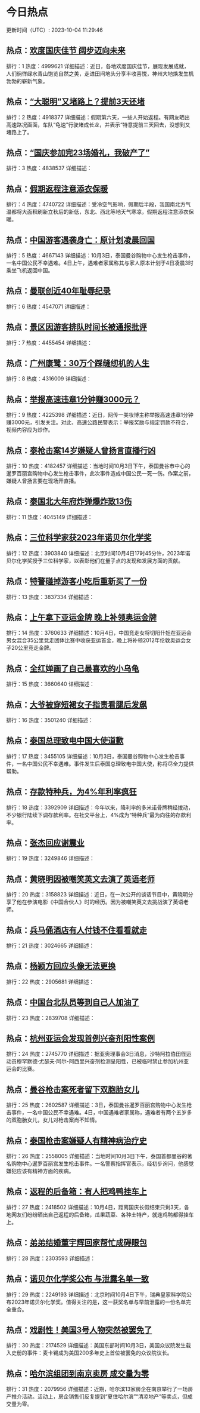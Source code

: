 # 今日热点

更新时间（UTC）: 2023-10-04 11:29:46

## 热点：[欢度国庆佳节 阔步迈向未来](https://cn.bing.com/search?q=欢度国庆佳节阔步迈向未来)
排行：1
热度：4999621
详细描述：近日，各地欢度国庆佳节，展现发展成就，人们徜徉绿水青山饱览自然之美，走进田间地头分享丰收喜悦，神州大地焕发生机勃勃的崭新气象。

## 热点：[“大聪明”又堵路上？提前3天还堵](https://cn.bing.com/search?q=“大聪明”又堵路上？提前3天还堵)
排行：2
热度：4918377
详细描述：假期第六天，一些人开始返程。有网友晒出高速路况画面，车队“龟速”行驶堵成长龙，并表示“特意提前三天回去，没想到又堵路上了。

## 热点：[“国庆参加完23场婚礼，我破产了”](https://cn.bing.com/search?q=“国庆参加完23场婚礼，我破产了”)
排行：3
热度：4838537
详细描述：

## 热点：[假期返程注意添衣保暖](https://cn.bing.com/search?q=假期返程注意添衣保暖)
排行：4
热度：4740722
详细描述：受冷空气影响，假期后半段，我国南北方气温都将大面积刷新立秋后的新低，东北、西北等地天气寒凉，假期返程注意添衣保暖。

## 热点：[中国游客遇袭身亡：原计划凌晨回国](https://cn.bing.com/search?q=中国游客遇袭身亡：原计划凌晨回国)
排行：5
热度：4667143
详细描述：10月3日，泰国曼谷购物中心发生枪击事件，一名中国公民不幸遇难。4日上午，遇难者家属称其与家人原本计划于4日凌晨3时乘坐飞机返回中国。

## 热点：[曼联创近40年耻辱纪录](https://cn.bing.com/search?q=曼联创近40年耻辱纪录)
排行：6
热度：4547071
详细描述：

## 热点：[景区因游客排队时间长被通报批评](https://cn.bing.com/search?q=景区因游客排队时间长被通报批评)
排行：7
热度：4455454
详细描述：

## 热点：[广州康鹭：30万个踩缝纫机的人生](https://cn.bing.com/search?q=广州康鹭：30万个踩缝纫机的人生)
排行：8
热度：4316009
详细描述：

## 热点：[举报高速违章1分钟赚3000元？](https://cn.bing.com/search?q=举报高速违章1分钟赚3000元？)
排行：9
热度：4225398
详细描述：近日，网传一美妆博主称举报高速违章1分钟赚3000元，引发关注。对此，高速公路民警表示：举报奖励与规定罚款不符合，视频内容应为炒作。

## 热点：[泰枪击案14岁嫌疑人曾扬言直播行凶](https://cn.bing.com/search?q=泰枪击案14岁嫌疑人曾扬言直播行凶)
排行：10
热度：4182457
详细描述：当地时间10月3日下午，泰国曼谷市中心的暹罗百丽宫购物中心发生枪击事件，此次事件造成中国公民一死一伤。作案之前，嫌疑人曾扬言要在现场开直播。

## 热点：[泰国北大年府炸弹爆炸致13伤](https://cn.bing.com/search?q=泰国北大年府炸弹爆炸致13伤)
排行：11
热度：4045149
详细描述：

## 热点：[三位科学家获2023年诺贝尔化学奖](https://cn.bing.com/search?q=三位科学家获2023年诺贝尔化学奖)
排行：12
热度：3903840
详细描述：北京时间10月4日17时45分许，2023年诺贝尔化学奖授予三位科学家，以表彰他们在量子点的发现和发展方面的贡献。

## 热点：[特警碰掉游客小吃后重新买了一份](https://cn.bing.com/search?q=特警碰掉游客小吃后重新买了一份)
排行：13
热度：3837334
详细描述：

## 热点：[上午拿下亚运金牌 晚上补领奥运金牌](https://cn.bing.com/search?q=上午拿下亚运金牌晚上补领奥运金牌)
排行：14
热度：3760633
详细描述：10月4日，中国竞走女将切阳什姐在亚运会男女混合35公里竞走团体比赛中收获亚运首金，晚上将补领2012年伦敦奥运会女子20公里竞走金牌。

## 热点：[全红婵画了自己最喜欢的小乌龟](https://cn.bing.com/search?q=全红婵画了自己最喜欢的小乌龟)
排行：15
热度：3660640
详细描述：

## 热点：[大爷被穿短裙女子指责看腿后发飙](https://cn.bing.com/search?q=大爷被穿短裙女子指责看腿后发飙)
排行：16
热度：3501240
详细描述：

## 热点：[泰国总理致电中国大使道歉](https://cn.bing.com/search?q=泰国总理致电中国大使道歉)
排行：17
热度：3455105
详细描述：10月3日，泰国曼谷购物中心发生枪击事件，一名中国公民不幸遇难。事件发生后泰国总理致电中国大使，称将尽全力提供帮助。

## 热点：[存款特种兵，为4%年利率疯狂](https://cn.bing.com/search?q=存款特种兵，为4%年利率疯狂)
排行：18
热度：3392909
详细描述：今年以来，降利率的多米诺骨牌稍经拨动，不少银行陆续下调存款利率。在社交平台上，4%成为“特种兵”最为向往的存款利率。

## 热点：[张杰回应谢震业](https://cn.bing.com/search?q=张杰回应谢震业)
排行：19
热度：3249846
详细描述：

## 热点：[黄晓明因被嘲笑英文去演了英语老师](https://cn.bing.com/search?q=黄晓明因被嘲笑英文去演了英语老师)
排行：20
热度：3158823
详细描述：近日，在一次公开的谈话节目中，黄晓明分享了他在参演电影《中国合伙人》时的经历。因为被嘲笑英文去挑战演了英语老师。

## 热点：[兵马俑酒店有人付钱不住看看就走](https://cn.bing.com/search?q=兵马俑酒店有人付钱不住看看就走)
排行：21
热度：3024665
详细描述：

## 热点：[杨颖方回应头像无法更换](https://cn.bing.com/search?q=杨颖方回应头像无法更换)
排行：22
热度：2905681
详细描述：

## 热点：[中国台北队员等到自己人加油了](https://cn.bing.com/search?q=中国台北队员等到自己人加油了)
排行：23
热度：2839708
详细描述：

## 热点：[杭州亚运会发现首例兴奋剂阳性案例](https://cn.bing.com/search?q=杭州亚运会发现首例兴奋剂阳性案例)
排行：24
热度：2745770
详细描述：据亚奥理事会3日消息，沙特阿拉伯田径运动员穆罕默德·尤瑟夫·阿尔-阿西里兴奋剂检测呈阳性，已被临时禁止参加杭州亚运会的比赛。

## 热点：[曼谷枪击案死者留下双胞胎女儿](https://cn.bing.com/search?q=曼谷枪击案死者留下双胞胎女儿)
排行：25
热度：2602587
详细描述：3日，泰国曼谷暹罗百丽宫购物中心发生枪击事件，一名中国公民不幸遇难。4日，中国遇难者家属称，遇难者有两个五岁多的双胞胎女儿，女儿对枪击案尚不知情。

## 热点：[泰国枪击案嫌疑人有精神病治疗史](https://cn.bing.com/search?q=泰国枪击案嫌疑人有精神病治疗史)
排行：26
热度：2558005
详细描述：当地时间10月3日下午，泰国首都曼谷的著名购物中心暹罗百丽宫发生枪击事件。一名警察指挥官表示，经初步询问，他感觉嫌犯应该有精神方面的疾病。

## 热点：[返程的后备箱：有人把鸡鸭挂车上](https://cn.bing.com/search?q=返程的后备箱：有人把鸡鸭挂车上)
排行：27
热度：2418502
详细描述：10月4日，距离国庆长假结束只剩3天，各地网友们纷纷晒出自己返程的后备箱，瓜果蔬菜、各种土特产，就连鸡鸭都得挂车上。

## 热点：[弟弟结婚董宇辉回家帮忙成碍眼包](https://cn.bing.com/search?q=弟弟结婚董宇辉回家帮忙成碍眼包)
排行：28
热度：2303593
详细描述：

## 热点：[诺贝尔化学奖公布 与泄露名单一致](https://cn.bing.com/search?q=诺贝尔化学奖公布与泄露名单一致)
排行：29
热度：2249193
详细描述：北京时间10月4日下午，瑞典皇家科学院公布2023年诺贝尔化学奖。值得关注的是，这一获奖名单与早前泄露的一份名单完全重合。

## 热点：[戏剧性！美国3号人物突然被罢免了](https://cn.bing.com/search?q=戏剧性！美国3号人物突然被罢免了)
排行：30
热度：2174529
详细描述：美国东部时间10月3日，美国众议院发生载入史册的事件：麦卡锡成为美国200多年史上首位被罢免的众议院议长。

## 热点：[哈尔滨组团到南京卖房 成交量为零](https://cn.bing.com/search?q=哈尔滨组团到南京卖房成交量为零)
排行：31
热度：2079956
详细描述：近期，哈尔滨13家房企在南京举行了一场房产推介活动。活动上，房企销售们反复提到“夏住哈尔滨”“清凉地产”等卖点，但成交量为零。

